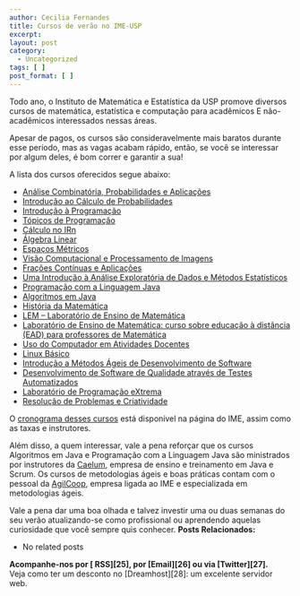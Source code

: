 ```yaml
---
author: Cecilia Fernandes
title: Cursos de verão no IME-USP
excerpt:
layout: post
category:
  - Uncategorized
tags: [ ]
post_format: [ ]
---
```

Todo ano, o Instituto de Matemática e Estatística da USP promove diversos cursos de matemática, estatística e computação para acadêmicos E não-acadêmicos interessados nessas áreas.

Apesar de pagos, os cursos são consideravelmente mais baratos durante esse período, mas as vagas acabam rápido, então, se você se interessar por algum deles, é bom correr e garantir a sua!

A lista dos cursos oferecidos segue abaixo:

*   [Análise Combinatória, Probabilidades e Aplicações][1]
*   [Introdução ao Cálculo de Probabilidades][1]
*   [Introdução à Programação][2]
*   [Tópicos de Programação][3]
*   [Cálculo no IRn][4]
*   [Álgebra Linear][5]
*   [Espaços Métricos][6]
*   [Visão Computacional e Processamento de Imagens][7]
*   [Frações Contínuas e Aplicações][8]
*   [Uma Introdução à Análise Exploratória de Dados e Métodos Estatísticos][9]
*   [Programação com a Linguagem Java][10]
*   [Algoritmos em Java][11]
*   [História da Matemática][12]
*   [LEM – Laboratório de Ensino de Matemática][13]
*   [Laboratório de Ensino de Matemática: curso sobre educação à distância (EAD) para professores de Matemática][14]
*   [Uso do Computador em Atividades Docentes][15]
*   [Linux Básico][16]
*   [Introdução a Métodos Ágeis de Desenvolvimento de Software][17]
*   [Desenvolvimento de Software de Qualidade através de Testes Automatizados][18]
*   [Laboratório de Programação eXtrema][19]
*   [Resolução de Problemas e Criatividade][20]

O [cronograma desses cursos][21] está disponível na página do IME, assim como as taxas e instrutores.

Além disso, a quem interessar, vale a pena reforçar que os cursos Algoritmos em Java e Programação com a Linguagem Java são ministrados por instrutores da [Caelum][22], empresa de ensino e treinamento em Java e Scrum. Os cursos de metodologias ágeis e boas práticas contam com o pessoal da [AgilCoop][23], empresa ligada ao IME e especializada em metodologias ágeis.

Vale a pena dar uma boa olhada e talvez investir uma ou duas semanas do seu verão atualizando-se como profissional ou aprendendo aquelas curiosidade que você sempre quis conhecer. 
**Posts Relacionados:** 
*   No related posts









**Acompanhe-nos por [ RSS][25], por [Email][26] ou via [Twitter][27].**  
Veja como ter um desconto no [Dreamhost][28]: um excelente servidor web.

 [1]: http://www.ime.usp.br/~verao/index.php?secao=difusao&anoID=1#B.2 "clique aqui para ver descrição da disciplina"
 [2]: http://www.ime.usp.br/~verao/index.php?secao=difusao&anoID=1#B.3 "clique aqui para ver descrição da disciplina"
 [3]: http://www.ime.usp.br/~verao/index.php?secao=difusao&anoID=1#B.4 "clique aqui para ver descrição da disciplina"
 [4]: http://www.ime.usp.br/~verao/index.php?secao=difusao&anoID=1#B.5 "clique aqui para ver descrição da disciplina"
 [5]: http://www.ime.usp.br/~verao/index.php?secao=difusao&anoID=1#B.6 "clique aqui para ver descrição da disciplina"
 [6]: http://www.ime.usp.br/~verao/index.php?secao=difusao&anoID=1#B.7 "clique aqui para ver descrição da disciplina"
 [7]: http://www.ime.usp.br/~verao/index.php?secao=difusao&anoID=1#B.8 "clique aqui para ver descrição da disciplina"
 [8]: http://www.ime.usp.br/~verao/index.php?secao=difusao&anoID=1#B.9 "clique aqui para ver descrição da disciplina"
 [9]: http://www.ime.usp.br/~verao/index.php?secao=difusao&anoID=1#B.10 "clique aqui para ver descrição da disciplina"
 [10]: http://www.ime.usp.br/~verao/index.php?secao=difusao&anoID=1#B.11 "clique aqui para ver descrição da disciplina"
 [11]: http://www.ime.usp.br/~verao/index.php?secao=difusao&anoID=1#B.12 "clique aqui para ver descrição da disciplina"
 [12]: http://www.ime.usp.br/~verao/index.php?secao=difusao&anoID=1#B.13 "clique aqui para ver descrição da disciplina"
 [13]: http://www.ime.usp.br/~verao/index.php?secao=difusao&anoID=1#B.14 "clique aqui para ver descrição da disciplina"
 [14]: http://www.ime.usp.br/~verao/index.php?secao=difusao&anoID=1#B.15 "clique aqui para ver descrição da disciplina"
 [15]: http://www.ime.usp.br/~verao/index.php?secao=difusao&anoID=1#B.16 "clique aqui para ver descrição da disciplina"
 [16]: http://www.ime.usp.br/~verao/index.php?secao=difusao&anoID=1#B.17 "clique aqui para ver descrição da disciplina"
 [17]: http://www.ime.usp.br/~verao/index.php?secao=difusao&anoID=1#B.18 "clique aqui para ver descrição da disciplina"
 [18]: http://www.ime.usp.br/~verao/index.php?secao=difusao&anoID=1#B.19 "clique aqui para ver descrição da disciplina"
 [19]: http://www.ime.usp.br/~verao/index.php?secao=difusao&anoID=1#B.20 "clique aqui para ver descrição da disciplina"
 [20]: http://www.ime.usp.br/~verao/index.php?secao=difusao&anoID=1#B.21 "clique aqui para ver descrição da disciplina"
 [21]: http://www.ime.usp.br/~verao/index.php?secao=horario&
 [22]: http://www.caelum.com.br
 [23]: http://agilcoop.incubadora.fapesp.br/portal
 [24]: https://twitter.com/share




